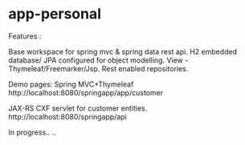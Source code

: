app-personal
============
Features : 

Base workspace for spring mvc & spring data rest api. 
H2 embedded database/ JPA configured for object modelling. 
View -Thymeleaf/Freemarker/Jsp.
Rest enabled repositories. 

Demo pages: 
Spring MVC+Thymeleaf
http://localhost:8080/springapp/app/customer

JAX-RS CXF servlet for customer entities. 
http://localhost:8080/springapp/api

In progress.. ..

